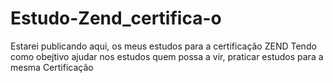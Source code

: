 # Estudo-Zend_certifica-o
Estarei publicando aqui, os meus estudos para a certificação ZEND
Tendo como obejtivo ajudar nos estudos quem possa a vir, praticar estudos para a mesma Certificação
